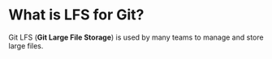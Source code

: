 
# What is LFS for Git?

Git LFS (**Git Large File Storage**) is used by many teams to manage and store large files.

